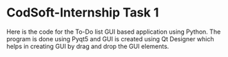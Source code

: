 # CodSoft-Internship Task 1
Here is the code for the To-Do list GUI based application using Python.
The program is done using Pyqt5 and GUI is created using Qt Designer which helps in creating GUI by drag and drop the GUI elements.
